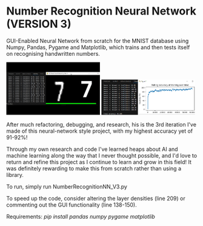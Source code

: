 # Number Recognition Neural Network (VERSION 3)

GUI-Enabled Neural Network from scratch for the MNIST database using Numpy, Pandas, Pygame and Matplotlib, which trains and then tests itself on recognising handwritten numbers.

<img src="multimedia/samplegif.gif" width="49%" height="49%"/> <img src="multimedia/sampleoutput.png" width="49%" height="49%"/>

After much refactoring, debugging, and research, his is the 3rd iteration I've made of this neural-network style project, with my highest accuracy yet of 91-92%!

Through my own research and code I've learned heaps about AI and machine learning along the way that I never thought possible, and I'd love to return and refine this project as I continue to learn and grow in this field! It was definitely rewarding to make this from scratch rather than using a library.

To run, simply run NumberRecognitionNN_V3.py

To speed up the code, consider altering the layer densities (line 209) or commenting out the GUI functionality (line 138-150).

Requirements:
*pip install pandas numpy pygame matplotlib*
